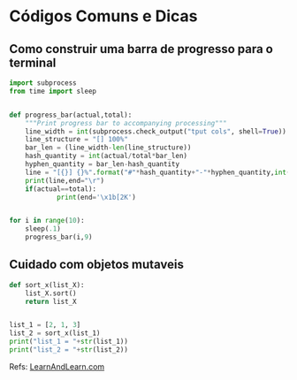 # Códigos Comuns e Dicas

## Como construir uma barra de progresso para o terminal

```python
import subprocess
from time import sleep


def progress_bar(actual,total):
    """Print progress bar to accompanying processing"""
    line_width = int(subprocess.check_output("tput cols", shell=True))
    line_structure = "[] 100%"
    bar_len = (line_width-len(line_structure))
    hash_quantity = int(actual/total*bar_len)
    hyphen_quantity = bar_len-hash_quantity
    line = "[{}] {}%".format("#"*hash_quantity+"-"*hyphen_quantity,int(actual/total*100))
    print(line,end="\r")
    if(actual==total):
            print(end='\x1b[2K')


for i in range(10):
    sleep(.1)
    progress_bar(i,9)
````

## Cuidado com objetos mutaveis

```python
def sort_x(list_X):
    list_X.sort()
    return list_X


list_1 = [2, 1, 3]
list_2 = sort_x(list_1)
print("list_1 = "+str(list_1))
print("list_2 = "+str(list_2))
```
Refs: [LearnAndLearn.com](https://learnandlearn.com/python-programming/python-how-to/python-function-arguments-mutable-and-immutable])
